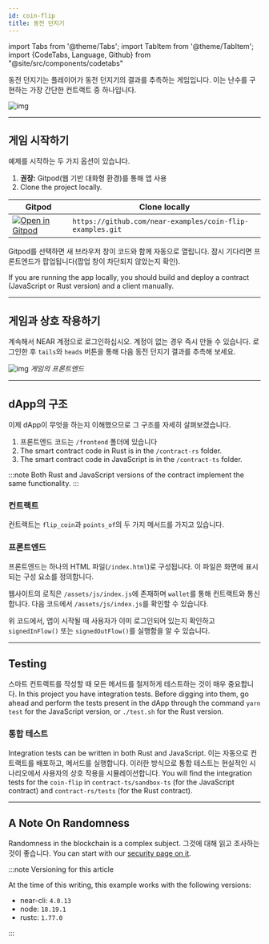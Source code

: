 ```yaml
---
id: coin-flip
title: 동전 던지기
---
```


import Tabs from '@theme/Tabs';
import TabItem from '@theme/TabItem';
import {CodeTabs, Language, Github} from "@site/src/components/codetabs"

동전 던지기는 플레이어가 동전 던지기의 결과를 추측하는 게임입니다. 이는 난수를 구현하는 가장 간단한 컨트랙트 중 하나입니다.

![img](/docs/assets/examples/coin-flip.png)

---

## 게임 시작하기
예제를 시작하는 두 가지 옵션이 있습니다.
1. **권장:** Gitpod(웹 기반 대화형 환경)를 통해 앱 사용
2. Clone the project locally.

| Gitpod                    | Clone locally                                             |
| ------------------------- | --------------------------------------------------------- |
| <a href="https://gitpod.io/#https://github.com/near-examples/coin-flip-examples.git"><img src="https://gitpod.io/button/open-in-gitpod.svg" alt="Open in Gitpod" /></a> | `https://github.com/near-examples/coin-flip-examples.git` |


Gitpod를 선택하면 새 브라우저 창이 코드와 함께 자동으로 열립니다. 잠시 기다리면 프론트엔드가 팝업됩니다(팝업 창이 차단되지 않았는지 확인).

If you are running the app locally, you should build and deploy a contract (JavaScript or Rust version) and a client manually.

---

## 게임과 상호 작용하기
계속해서 NEAR 계정으로 로그인하십시오. 계정이 없는 경우 즉시 만들 수 있습니다. 로그인한 후 `tails`와 `heads` 버튼을 통해 다음 동전 던지기 결과를 추측해 보세요.

![img](/docs/assets/examples/coin-flip.png) *게임의 프론트엔드*

---

## dApp의 구조

이제 dApp이 무엇을 하는지 이해했으므로 그 구조를 자세히 살펴보겠습니다.

1. 프론트엔드 코드는 `/frontend` 폴더에 있습니다
2. The smart contract code in Rust is in the `/contract-rs` folder.
3. The smart contract code in JavaScript is in the `/contract-ts` folder.

:::note
Both Rust and JavaScript versions of the contract implement the same functionality.
:::

### 컨트랙트
컨트랙트는 `flip_coin`과 `points_of`의 두 가지 메서드를 가지고 있습니다.

<CodeTabs>
  <Language value="🌐 JavaScript" language="ts">
    <Github fname="contract.ts" 
            url="https://github.com/near-examples/coin-flip-examples/blob/main/contract-ts/src/contract.ts"
            start="23" end="56" />
  </Language>
  <Language value="🦀 Rust" language="rust">
    <Github fname="lib.rs" 
            url="https://github.com/near-examples/coin-flip-examples/blob/main/contract-rs/src/lib.rs"
            start="49" end="81" />
  </Language>
</CodeTabs>

### 프론트엔드
프론트엔드는 하나의 HTML 파일(`/index.html`)로 구성됩니다. 이 파일은 화면에 표시되는 구성 요소를 정의합니다.

웹사이트의 로직은 `/assets/js/index.js`에 존재하며 `wallet`를 통해 컨트랙트와 통신합니다. 다음 코드에서 `/assets/js/index.js`를 확인할 수 있습니다.

<CodeTabs>
  <Language value="🌐 JavaScript" language="ts">
    <Github fname="index.js"
            url="https://github.com/near-examples/coin-flip-workshop-js/blob/main/frontend/index.js"
            start="10" end="19" />            
  </Language>
</CodeTabs>

위 코드에서, 앱이 시작될 때 사용자가 이미 로그인되어 있는지 확인하고 `signedInFlow()` 또는 `signedOutFlow()`를 실행함을 알 수 있습니다.

---

## Testing

스마트 컨트랙트를 작성할 때 모든 메서드를 철저하게 테스트하는 것이 매우 중요합니다. In this project you have integration tests. Before digging into them, go ahead and perform the tests present in the dApp through the command `yarn test` for the JavaScript version, or `./test.sh` for the Rust version.

### 통합 테스트

Integration tests can be written in both Rust and JavaScript. 이는 자동으로 컨트랙트를 배포하고, 메서드를 실행합니다. 이러한 방식으로 통합 테스트는 현실적인 시나리오에서 사용자의 상호 작용을 시뮬레이션합니다. You will find the integration tests for the `coin-flip` in `contract-ts/sandbox-ts` (for the JavaScript contract) and `contract-rs/tests` (for the Rust contract).

<CodeTabs>
  <Language value="🌐 JavaScript" language="ts">
    <Github fname="main.test.js"
            url="https://github.com/near-examples/coin-flip-examples/blob/main/contract-ts/sandbox-ts/main.ava.ts"
            start="32" end="57" />
  </Language>
  <Language value="🦀 Rust" language="rust">
    <Github fname="lib.rs" 
            url="https://github.com/near-examples/coin-flip-examples/blob/main/contract-rs/tests/tests.rs"
            start="27" end="83" />
  </Language>
</CodeTabs>

---

## A Note On Randomness

Randomness in the blockchain is a complex subject. 그것에 대해 읽고 조사하는 것이 좋습니다. You can start with our [security page on it](../../2.develop/contracts/security/random.md).

:::note Versioning for this article

At the time of this writing, this example works with the following versions:

- near-cli: `4.0.13`
- node: `18.19.1`
- rustc: `1.77.0`

:::
